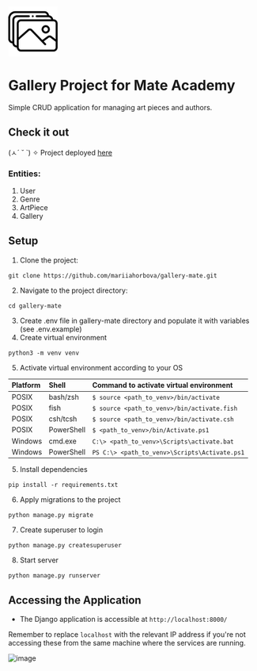 <img src="gallery_1375157.png" alt="drawing" width="100" height="100"/>

# Gallery Project for Mate Academy
Simple CRUD application for managing art pieces and authors.

## Check it out
(ㅅ´ ˘ `) ✧ Project deployed [here](https://gallery-mate.onrender.com)

### Entities:
1. User
2. Genre
3. ArtPiece
4. Gallery

## Setup
1. Clone the project:
```
git clone https://github.com/mariiahorbova/gallery-mate.git
```
2. Navigate to the project directory:
```
cd gallery-mate
```
3. Create .env file in gallery-mate directory and populate it with variables (see .env.example)
4. Create virtual environment
```
python3 -m venv venv
```
5. Activate virtual environment according to your OS

| Platform   | Shell      | Command to activate virtual environment           |
|:-----------|:-----------|:--------------------------------------------------|
| POSIX      | bash/zsh   | ```$ source <path_to_venv>/bin/activate```        |
| POSIX      | fish       | ```$ source <path_to_venv>/bin/activate.fish```   |
| POSIX      | csh/tcsh   | ```$ source <path_to_venv>/bin/activate.csh```    |
| POSIX      | PowerShell | ```$ <path_to_venv>/bin/Activate.ps1```           |
| Windows    | cmd.exe    | ```C:\> <path_to_venv>\Scripts\activate.bat```    |
| Windows    | PowerShell | ```PS C:\> <path_to_venv>\Scripts\Activate.ps1``` |

5. Install dependencies
```
pip install -r requirements.txt
```
6. Apply migrations to the project
```
python manage.py migrate
```
7. Create superuser to login
```
python manage.py createsuperuser
```
8. Start server
```
python manage.py runserver
```

## Accessing the Application
* The Django application is accessible at `http://localhost:8000/`

​Remember to replace `localhost` with the relevant IP address if you're not accessing these from the same machine where the services are running.

![image](https://github.com/mariiahorbova/gallery-mate/assets/44654425/9768e15c-7221-4d99-8c3c-ca46fdf693ec)



